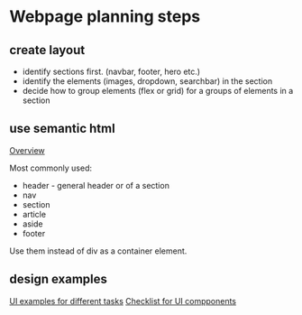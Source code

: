 # Webpage planning steps

## create layout 

- identify sections first. (navbar, footer, hero etc.)
- identify the elements (images, dropdown, searchbar) in the section
- decide how to group elements (flex or grid) for a groups of elements in a section

## use semantic html

[Overview](https://www.w3schools.com/html/html5_semantic_elements.asp)

Most commonly used:

- header - general header or of a section
- nav
- section
- article
- aside
- footer

Use them instead of div as a container element.


## design examples

[UI examples for different tasks](http://collectui.com/designs)
[Checklist for UI compponents](https://www.checklist.design/)
